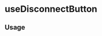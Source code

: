 <!--
!!!! Autogenerated File !!!!
This file was created by @livekit/components-docs-gen and should not be changed manually.
The contents of this file can be replaced at any time which would lead to the loss of all manual changes.
-->

# useDisconnectButton

## Usage

<!--USAGE_INSERT_MARKER->


## Props

| Name | Type | Default | Description |
| --- | --- | --- | --- |
| stopTracks | `boolean` |  |  |

